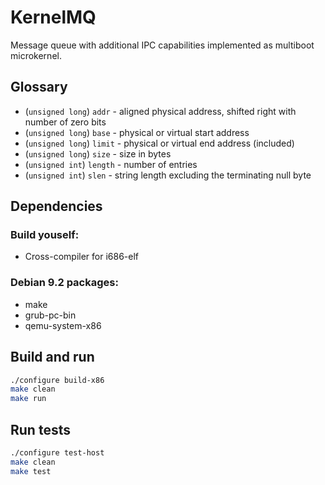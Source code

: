 KernelMQ
========

Message queue with additional IPC capabilities implemented as multiboot microkernel.

Glossary
--------

* (`unsigned long`) `addr`   - aligned physical address, shifted right with number of zero bits
* (`unsigned long`) `base`   - physical or virtual start address
* (`unsigned long`) `limit`  - physical or virtual end address (included)
* (`unsigned long`) `size`   - size in bytes
* (`unsigned int`)  `length` - number of entries
* (`unsigned int`)  `slen`   - string length excluding the terminating null byte

Dependencies
------------

### Build youself:

* Cross-compiler for i686-elf

### Debian 9.2 packages:

* make
* grub-pc-bin
* qemu-system-x86

Build and run
-------------

```sh
./configure build-x86
make clean
make run
```

Run tests
---------

```sh
./configure test-host
make clean
make test
```
